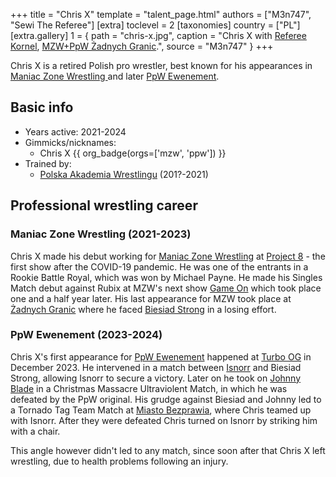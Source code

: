 +++
title = "Chris X"
template = "talent_page.html"
authors = ["M3n747", "Sewi The Referee"]
[extra]
toclevel = 2
[taxonomies]
country = ["PL"]
[extra.gallery]
1 = { path = "chris-x.jpg", caption = "Chris X with [Referee Kornel](@/w/sedzia-kornel.md), [MZW+PpW Żadnych Granic](@/e/mzw/2023-09-23-mzw_ppw-zadnych-granic.md).", source = "M3n747" }
+++

Chris X is a retired Polish pro wrestler, best known for his appearances in [Maniac Zone Wrestling ](@/o/mzw.md) and later [PpW Ewenement](@/o/ppw.md).

## Basic info

* Years active: 2021-2024
* Gimmicks/nicknames:
  - Chris X {{ org_badge(orgs=['mzw', 'ppw']) }}
* Trained by:
  - [Polska Akademia Wrestlingu](@/o/paw.md) (201?-2021)

## Professional wrestling career

### Maniac Zone Wrestling (2021-2023)

Chris X made his debut working for [Maniac Zone Wrestling](@/o/mzw.md) at [Project 8](@/e/mzw/2021-08-14-mzw-project-8-golden-road-finals.md) - the first show after the COVID-19 pandemic.
He was one of the entrants in a Rookie Battle Royal, which was won by Michael Payne.
He made his Singles Match debut against Rubix at MZW's next show [Game On](@/e/mzw/2023-03-11-mzw-game-on.md) which took place one and a half year later.
His last appearance for MZW took place at [Żadnych Granic](@/e/mzw/2023-09-23-mzw_ppw-zadnych-granic.md) where he faced [Biesiad Strong](@/w/biesiad.md) in a losing effort.

### PpW Ewenement (2023-2024)

Chris X's first appearance for [PpW Ewenement](@/o/ppw.md) happened at [Turbo OG](@/e/ppw/2023-12-08-ppw-turbo-og.md) in December 2023. He intervened in a match between [Isnorr](@/w/isnorr.md) and Biesiad Strong, allowing Isnorr to secure a victory. Later on he took on [Johnny Blade](@/w/johnny-blade.md) in a Christmas Massacre Ultraviolent Match, in which he was defeated by the PpW original.
His grudge against Biesiad and Johnny led to a Tornado Tag Team Match at [Miasto Bezprawia](@/e/ppw/2024-02-10-ppw-miasto-bezprawia.md), where Chris teamed up with Isnorr. After they were defeated Chris turned on Isnorr by striking him with a chair.

This angle however didn't led to any match, since soon after that Chris X left wrestling, due to health problems following an injury.

